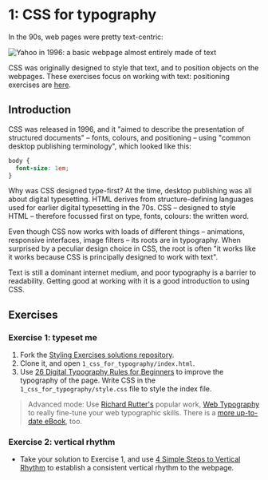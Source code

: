 # 1: CSS for typography

In the 90s, web pages were pretty text-centric: 

![Yahoo in 1996: a basic webpage almost entirely made of text](images/yahoo-1996.png)

CSS was originally designed to style that text, and to position objects on the webpages. These exercises focus on working with text: positioning exercises are [here](https://github.com/makersacademy/course/blob/master/styling/2_the_box_model.md).

## Introduction

CSS was released in 1996, and it "aimed to describe the presentation of structured documents" – fonts, colours, and positioning – using "common desktop publishing terminology", which looked like this:

```css
body {
  font-size: 1em;
}
```

Why was CSS designed type-first? At the time, desktop publishing was all about digital typesetting. HTML derives from structure-defining languages used for earlier digital typesetting in the 70s. CSS – designed to style HTML – therefore focussed first on type, fonts, colours: the written word.

Even though CSS now works with loads of different things – animations, responsive interfaces, image filters – its roots are in typography. When surprised by a peculiar design choice in CSS, the root is often "it works like it works because CSS is principally designed to work with text".

Text is still a dominant internet medium, and poor typography is a barrier to readability. Getting good at working with it is a good introduction to using CSS.

## Exercises

### Exercise 1: typeset me

1. Fork the [Styling Exercises solutions repository](https://github.com/sjmog/styling_exercises). 
2. Clone it, and open `1_css_for_typography/index.html`. 
3. Use [26 Digital Typography Rules for Beginners](https://medium.com/product-design-ux-ui/26-digital-typography-rules-for-beginners-a04c6a5aaff3) to improve the typography of the page. Write CSS in the `1_css_for_typography/style.css` file to style the index file.

> Advanced mode: Use [Richard Rutter's](https://twitter.com/clagnut) popular work, [Web Typography](http://webtypography.net/) to really fine-tune your web typographic skills. There is a [more up-to-date eBook](http://book.webtypography.net/), too.

### Exercise 2: vertical rhythm

- Take your solution to Exercise 1, and use [4 Simple Steps to Vertical Rhythm](http://typecast.com/blog/4-simple-steps-to-vertical-rhythm) to establish a consistent vertical rhythm to the webpage.



